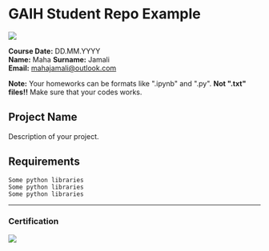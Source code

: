 # GAIH Student Repo Example
![](img/logo.png)

**Course Date:** DD.MM.YYYY  
**Name:** Maha 
**Surname:** Jamali   
**Email:** mahajamali@outlook.com  

**Note:** Your homeworks can be formats like ".ipynb" and ".py". **Not ".txt" files!!** Make sure that your codes works.  

## Project Name
Description of your project.

## Requirements
```
Some python libraries
Some python libraries
Some python libraries
```
---

### Certification
![](img/certificate_ex.png)

